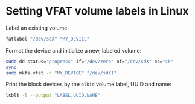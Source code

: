 # Setting VFAT volume labels in Linux

Label an existing volume:

```sh
fatlabel "/dev/sdX" "MY_DEVICE"
```

Format the device and initialize a new, labeled volume:

```sh
sudo dd status="progress" if="/dev/zero" of="/dev/sdX" bs="4k"
sync
sudo mkfs.vfat -n "MY_DEVICE" "/dev/sdX1"
```

Print the block devices by the `blkid` volume label, UUID and name:
```sh
lsblk -l --output "LABEL,UUID,NAME"
```
